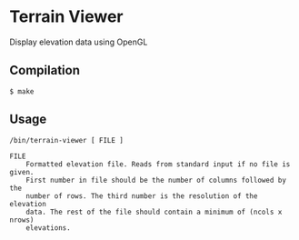 # Terrain Viewer
Display elevation data using OpenGL

## Compilation
    $ make

## Usage
    /bin/terrain-viewer [ FILE ]

    FILE
        Formatted elevation file. Reads from standard input if no file is given.
        First number in file should be the number of columns followed by the 
        number of rows. The third number is the resolution of the elevation 
        data. The rest of the file should contain a minimum of (ncols x nrows) 
        elevations.
